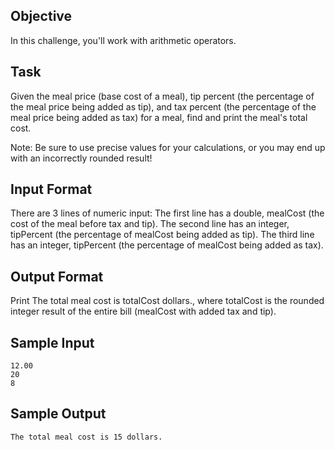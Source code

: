 ## Objective 
In this challenge, you'll work with arithmetic operators. 

## Task 
Given the meal price (base cost of a meal), tip percent (the percentage of the meal price being added as tip), and tax percent (the percentage of the meal price being added as tax) for a meal, find and print the meal's total cost.

Note: Be sure to use precise values for your calculations, or you may end up with an incorrectly rounded result!

## Input Format

There are 3 lines of numeric input: 
The first line has a double, mealCost (the cost of the meal before tax and tip).
The second line has an integer, tipPercent (the percentage of mealCost being added as tip). The third line has an integer, tipPercent (the percentage of mealCost being added as tax).

## Output Format

Print The total meal cost is totalCost dollars., where totalCost is the rounded integer result of the entire bill (mealCost with added tax and tip).

## Sample Input

```
12.00
20
8
```
## Sample Output

```
The total meal cost is 15 dollars.
```

